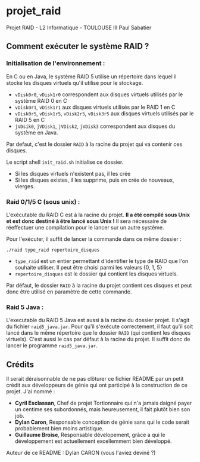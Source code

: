 # projet_raid
Projet RAID - L2 Informatique - TOULOUSE III Paul Sabatier 

## Comment exécuter le système RAID ?

### Initialisation de l'environnement :

En C ou en Java, le système RAID 5 utilise un répertoire dans lequel il stocke les disques virtuels qu'il utilise pour le stockage.
 - `vDisk0r0`, `vDisk1r0` correspondent aux disques virtuels utilisés par le système RAID 0 en C
 - `vDisk0r1`, `vDisk1r1` aux disques virtuels utilisés par le RAID 1 en C
 - `vDisk0r5`, `vDisk1r5`, `vDisk2r5`, `vDisk3r5` aux disques virtuels utilisés par le RAID 5 en C
 - `jVDsik0`, `jVDisk1`, `jVDisk2`, `jVDisk3` correspondent aux disques du système en Java.

Par defaut, c'est le dossier `RAID` à la racine du projet qui va contenir ces disques.

Le script shell `init_raid.sh` initialise ce dossier.
 - Si les disques virtuels n'existent pas, il les crée
 - Si les disques existes, il les supprime, puis en crée de nouveaux, vierges.

### Raid 0/1/5 C (sous unix) :

L'exécutable du RAID C est à la racine du projet.
**Il a été compilé sous Unix et est donc destiné à être lancé sous Unix !**
Il sera nécessaire de réeffectuer une compilation pour le lancer sur un autre système.

Pour l'exécuter, il suffit de lancer la commande dans ce même dossier :
```shell
./raid type_raid repertoire_disques
```
 - `type_raid` est un entier permettant d'identifier le type de RAID que l'on souhaite utiliser. Il peut être choisi parmi les valeurs {0, 1, 5}
 - `repertoire_disques` est le dossier qui contient les disques virtuels.
 
Par défaut, le dossier `RAID` à la racine du projet contient ces disques et peut donc être utilisé en paramètre de cette commande.

### Raid 5 Java :

L'executable du RAID 5 Java est aussi à la racine du dossier projet.
Il s'agit du fichier `raid5_java.jar`.
Pour qu'il s'exécute correctement, il faut qu'il soit lancé dans le même répertoire que le dossier `RAID` (qui contient les disques virtuels).
C'est aussi le cas par défaut à la racine du projet. 
Il suffit donc de lancer le programme `raid5_java.jar`.

## Crédits

Il serait déraisonnable de ne pas clôturer ce fichier README par un petit crédit aux développeurs de génie qui ont participé à la construction de ce projet.
J'ai nommé :
 - **Cyril Esclassan**, Chef de projet Tortionnaire qui n'a jamais daigné payer un centime ses subordonnés, mais heureusement, il fait plutôt bien son job.
 - **Dylan Caron**, Responsable conception de génie sans qui le code serait probablement bien moins artistique.
 - **Guillaume Broise**, Responsable dévelopement, grâce a qui le développement est actuellement excellemment bien développé.
 
Auteur de ce README : Dylan CARON (vous l'aviez deviné ?)
